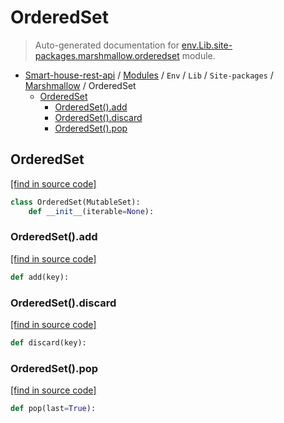 # OrderedSet

> Auto-generated documentation for [env.Lib.site-packages.marshmallow.orderedset](..\..\..\..\..\env\Lib\site-packages\marshmallow\orderedset.py) module.

- [Smart-house-rest-api](..\..\..\..\README.md#description) / [Modules](..\..\..\..\MODULES.md#smart-house-rest-api-modules) / `Env` / `Lib` / `Site-packages` / [Marshmallow](index.md#marshmallow) / OrderedSet
    - [OrderedSet](#orderedset)
        - [OrderedSet().add](#orderedsetadd)
        - [OrderedSet().discard](#orderedsetdiscard)
        - [OrderedSet().pop](#orderedsetpop)

## OrderedSet

[[find in source code]](..\..\..\..\..\env\Lib\site-packages\marshmallow\orderedset.py#L26)

```python
class OrderedSet(MutableSet):
    def __init__(iterable=None):
```

### OrderedSet().add

[[find in source code]](..\..\..\..\..\env\Lib\site-packages\marshmallow\orderedset.py#L40)

```python
def add(key):
```

### OrderedSet().discard

[[find in source code]](..\..\..\..\..\env\Lib\site-packages\marshmallow\orderedset.py#L46)

```python
def discard(key):
```

### OrderedSet().pop

[[find in source code]](..\..\..\..\..\env\Lib\site-packages\marshmallow\orderedset.py#L66)

```python
def pop(last=True):
```
